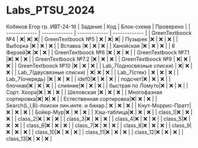 # Labs_PTSU_2024
Кобяков Егор гр. ИВТ-24-1б
| Задание | Код | Блок-схема | Проверено |
| ------------- | ------------- | ------------- | ------------- |
| GreenTextboock №4 | :x:| :x:| :x:|
| GreenTextboock №5 | :x: | :x:| :x:|
| Пузырек |:x: | :x:  | :x:  |
| Выборка |:x: | :x:  | :x:  |
| Вставка |:x: | :x:  | :x:  |
| Ханойская |:x: | :x:  | :x:  |
| 8 Ферзей|:x:  |:x:  | :x:  |
| GreenTextboock №6 |:x:  | :x:  | :x:  |
| GreenTextboock №7.1 |:x:| :x:  | :x:  |
| GreenTextboock №7.2 |:x:  | :x:  | :x:  |
| GreenTextboock №9 | :x:| :x:  |  :x:  |
| GreenTextboock №10 |:x: | :x:  | :x:  |
| Lab_7(односвязные списки) | :x:| :x:  | :x:  |
| Lab_7(двусвязные списки) | :x:| :x:  | :x:  |
| Lab_7(стек) | :x: | :x:  | :x:  |
| Lab_7(очередь) |:x:  | :x:  | :x:  |
| idef0|:x:  | :x:  |  :x:  |
| подсчет|:x: | :x:  | :x:  |
| блочная|:x: | :x:  | :x:  |
| слияние|:x: | :x:  | :x:  |
| быстрая по Ломуто|:x: | :x:  | :x:  |
| Сорт. Хоора|:x: | :x:  | :x:  |
| Шеловская |:x: | :x:  | :x:  |
| Многофазная сортировка|:x:| :x:| :x:  |
| Естественная сортировка|:x:| :x:  | :x:  |
| Search(L,I,B)-поиски лин.инте. и бинар.| :x: | :x:  | :x:  |
| Кнут-Моррис-Пратт|:x: | :x:  | :x:  |
| Бойер-Мур|:x: | :x:  | :x:  |
| Хэш-таблица|:x:  | :x:  | :x:  |
| class_1|:x: | :x:  | :x:  |
| class_2|:x:  | :x:  | :x:  |
| class_3|:x:  | :x:  | :x:  |
| class_4|:x:  | :x:  | :x:  |
| class_5|:x:  | :x:  | :x:  |
| class_6|:x:  | :x:  | :x:  |
| class_7|:x:  | :x:  | :x:  |
| class_8|:x:  | :x:  | :x:  |
| class_9|:x:  | :x:  | :x:  |
| class_10|:x:  | :x:  | :x:  |
| class_11|:x:  | :x:  | :x:  |
| class_12|:x:  | :x:  | :x:  |
| class_13|:x:  | :x:  | :x:  |
